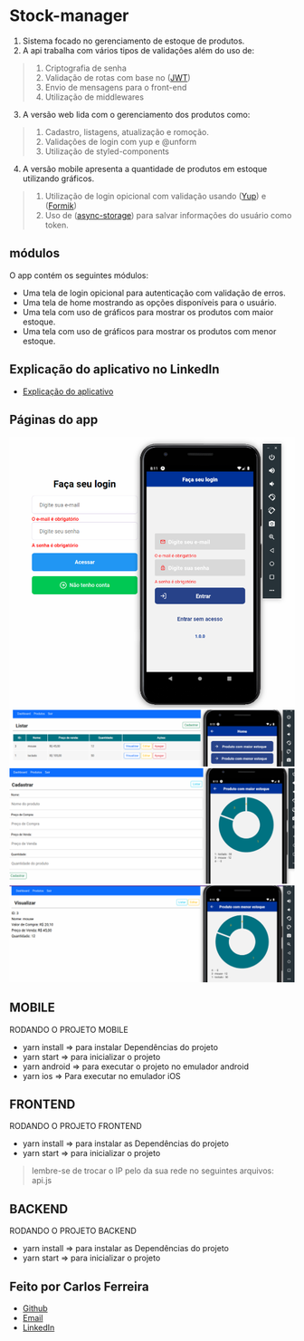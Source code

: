 # Stock-manager 

1. Sistema focado no gerenciamento de estoque de produtos.
2. A api trabalha com vários tipos de validações além do uso de:
 
> 1. Criptografia de senha
> 2. Validação de rotas com base no ([JWT](https://jwt.io/))
> 3. Envio de mensagens para o front-end
> 4. Utilização de middlewares

3. A versão web lida com o gerenciamento dos produtos como: 

> 1. Cadastro, listagens, atualização e romoção.
> 2. Validações de login com yup e @unform
> 3. Utilização de styled-components

4. A versão mobile apresenta a quantidade de produtos em estoque utilizando gráficos.

> 1. Utilização de login opicional com validação usando ([Yup](https://github.com/jquense/yup)) e ([Formik](https://formik.org/docs/overview)) 
> 2. Uso de ([async-storage](https://github.com/react-native-async-storage/async-storage)) para salvar informações do usuário como token.

## módulos

O app contém os seguintes módulos:

* Uma tela de login opicional para autenticação com validação de erros.
* Uma tela de home mostrando as opções disponíveis para o usuário.
* Uma tela com uso de gráficos para mostrar os produtos com maior estoque.
* Uma tela com uso de gráficos para mostrar os produtos com menor estoque.

## Explicação do aplicativo no LinkedIn
* [Explicação do aplicativo](https://www.linkedin.com/posts/carlos-ferreira-4b2ba219a_js-yup-formik-activity-6833550560164114432-LLJM)

## Páginas do app
![Foto do App login](https://github.com/CarlosSTS/stock-manager/blob/master/images/login.png)
![Foto do App Home](https://github.com/CarlosSTS/stock-manager/blob/master/images/home.png)
![Foto do App BiggerStock](https://github.com/CarlosSTS/stock-manager/blob/master/images/maior.png)
![Foto do App SmallerStock](https://github.com/CarlosSTS/stock-manager/blob/master/images/menor.png)

## MOBILE
RODANDO O PROJETO MOBILE
* yarn install => para instalar Dependências do projeto
* yarn start => para inicializar o projeto
* yarn android => para executar o projeto no emulador android
* yarn ios => Para executar no emulador iOS

## FRONTEND
RODANDO O PROJETO FRONTEND
* yarn install => para instalar as Dependências do projeto
* yarn start => para inicializar o projeto
> lembre-se de trocar o IP pelo da sua rede no seguintes arquivos: api.js

## BACKEND
RODANDO O PROJETO BACKEND
* yarn install => para instalar as Dependências do projeto
* yarn start => para inicializar o projeto

## Feito por Carlos Ferreira
* [Github](https://www.github.com/CarlosSTS)
* [Email](mailto://carlossts826@gmail.com)
* [LinkedIn](https://www.linkedin.com/in/carlos-ferreira-4b2ba219a/)
